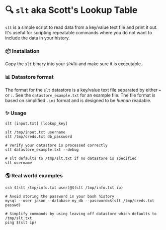 # 🔍 `slt` aka Scott's Lookup Table

`slt` is a simple script to read data from a key/value text file and print it
out. It's useful for scripting repeatable commands where you do not want to
include the data in your history.

### 📦 Installation

Copy the `slt` binary into your `$PATH` and make sure it is executable.

### 📊 Datastore format

The format for the `slt` datastore is a key/value text file separated by
either `=` or `:`. See the `datastore_example.txt` for an example file. The
file format is based on simplified `.ini` format and is designed to be
_human_ readable.

### ✨ Usage

```
slt [input.txt] [lookup_key]

slt /tmp/input.txt username
slt /tmp/creds.txt db_password

# Verify your datastore is processed correctly
slt datastore_example.txt --debug

# slt defaults to /tmp/slt.txt if no datastore is specified
slt username
```

### 🌎 Real world examples
```
ssh $(slt /tmp/info.txt user)@$(slt /tmp/info.txt ip)

# Avoid storing the password in your bash history
mysql --user jason --database my_db --password=$(slt /tmp/creds.txt passwd)

# Simplify commands by using leaving off datastore which defaults to /tmp/slt.txt
ping $(slt ip)
```
